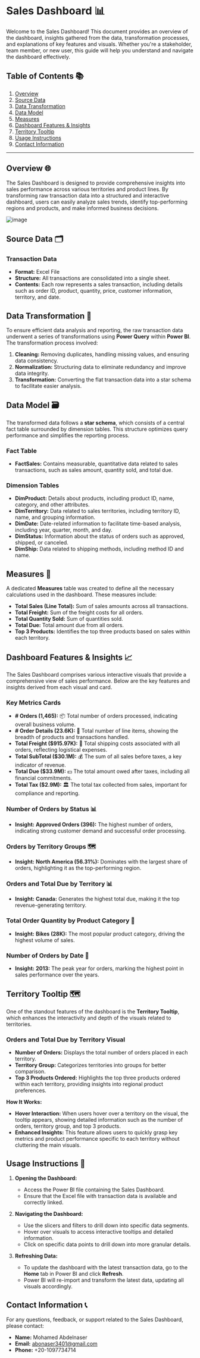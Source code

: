 # Sales Dashboard 📊

Welcome to the Sales Dashboard! This document provides an overview of the dashboard, insights gathered from the data, transformation processes, and explanations of key features and visuals. Whether you're a stakeholder, team member, or new user, this guide will help you understand and navigate the dashboard effectively.

## Table of Contents 📚

1. [Overview](#overview)
2. [Source Data](#source-data)
3. [Data Transformation](#data-transformation)
4. [Data Model](#data-model)
5. [Measures](#measures)
6. [Dashboard Features & Insights](#dashboard-features--insights)
7. [Territory Tooltip](#territory-tooltip)
8. [Usage Instructions](#usage-instructions)
9. [Contact Information](#contact-information)

---

## Overview 🌐

The Sales Dashboard is designed to provide comprehensive insights into sales performance across various territories and product lines. By transforming raw transaction data into a structured and interactive dashboard, users can easily analyze sales trends, identify top-performing regions and products, and make informed business decisions.

![image](https://github.com/user-attachments/assets/d087a70d-2614-4046-914b-aefd4b53050f)


## Source Data 🗂️

### Transaction Data

- **Format:** Excel File
- **Structure:** All transactions are consolidated into a single sheet.
- **Contents:** Each row represents a sales transaction, including details such as order ID, product, quantity, price, customer information, territory, and date.

## Data Transformation 🔄

To ensure efficient data analysis and reporting, the raw transaction data underwent a series of transformations using **Power Query** within **Power BI**. The transformation process involved:

1. **Cleaning:** Removing duplicates, handling missing values, and ensuring data consistency.
2. **Normalization:** Structuring data to eliminate redundancy and improve data integrity.
3. **Transformation:** Converting the flat transaction data into a star schema to facilitate easier analysis.

## Data Model 🗃️

The transformed data follows a **star schema**, which consists of a central fact table surrounded by dimension tables. This structure optimizes query performance and simplifies the reporting process.

### Fact Table

- **FactSales:** Contains measurable, quantitative data related to sales transactions, such as sales amount, quantity sold, and total due.

### Dimension Tables

- **DimProduct:** Details about products, including product ID, name, category, and other attributes.
- **DimTerritory:** Data related to sales territories, including territory ID, name, and grouping information.
- **DimDate:** Date-related information to facilitate time-based analysis, including year, quarter, month, and day.
- **DimStatus:** Information about the status of orders such as approved, shipped, or canceled.
- **DimShip:** Data related to shipping methods, including method ID and name.

## Measures 📏

A dedicated **Measures** table was created to define all the necessary calculations used in the dashboard. These measures include:

- **Total Sales (Line Total):** Sum of sales amounts across all transactions.
- **Total Freight:** Sum of the freight costs for all orders.
- **Total Quantity Sold:** Sum of quantities sold.
- **Total Due:** Total amount due from all orders.
- **Top 3 Products:** Identifies the top three products based on sales within each territory.

## Dashboard Features & Insights 📈

The Sales Dashboard comprises various interactive visuals that provide a comprehensive view of sales performance. Below are the key features and insights derived from each visual and card.

### Key Metrics Cards

- **# Orders (1,465):** 📦 Total number of orders processed, indicating overall business volume.
- **# Order Details (23.6K):** 📝 Total number of line items, showing the breadth of products and transactions handled.
- **Total Freight ($915.97K):** 🚚 Total shipping costs associated with all orders, reflecting logistical expenses.
- **Total SubTotal ($30.1M):** 💰 The sum of all sales before taxes, a key indicator of revenue.
- **Total Due ($33.9M):** 💵 The total amount owed after taxes, including all financial commitments.
- **Total Tax ($2.9M):** 🏛️ The total tax collected from sales, important for compliance and reporting.

### Number of Orders by Status 📊

- **Insight:** **Approved Orders (396):** The highest number of orders, indicating strong customer demand and successful order processing.

### Orders by Territory Groups 🗺️

- **Insight:** **North America (56.31%):** Dominates with the largest share of orders, highlighting it as the top-performing region.

### Orders and Total Due by Territory 📊

- **Insight:** **Canada:** Generates the highest total due, making it the top revenue-generating territory.

### Total Order Quantity by Product Category 🛒

- **Insight:** **Bikes (28K):** The most popular product category, driving the highest volume of sales.

### Number of Orders by Date 📅

- **Insight:** **2013:** The peak year for orders, marking the highest point in sales performance over the years.

## Territory Tooltip 🗺️

One of the standout features of the dashboard is the **Territory Tooltip**, which enhances the interactivity and depth of the visuals related to territories.

### Orders and Total Due by Territory Visual

- **Number of Orders:** Displays the total number of orders placed in each territory.
- **Territory Group:** Categorizes territories into groups for better comparison.
- **Top 3 Products Ordered:** Highlights the top three products ordered within each territory, providing insights into regional product preferences.

**How It Works:**

- **Hover Interaction:** When users hover over a territory on the visual, the tooltip appears, showing detailed information such as the number of orders, territory group, and top 3 products.
- **Enhanced Insights:** This feature allows users to quickly grasp key metrics and product performance specific to each territory without cluttering the main visuals.

## Usage Instructions 🚀

1. **Opening the Dashboard:**
   - Access the Power BI file containing the Sales Dashboard.
   - Ensure that the Excel file with transaction data is available and correctly linked.

2. **Navigating the Dashboard:**
   - Use the slicers and filters to drill down into specific data segments.
   - Hover over visuals to access interactive tooltips and detailed information.
   - Click on specific data points to drill down into more granular details.

3. **Refreshing Data:**
   - To update the dashboard with the latest transaction data, go to the **Home** tab in Power BI and click **Refresh**.
   - Power BI will re-import and transform the latest data, updating all visuals accordingly.

## Contact Information 📞

For any questions, feedback, or support related to the Sales Dashboard, please contact:

- **Name:** Mohamed Abdelnaser
- **Email:** abonaser3401@gmail.com
- **Phone:** +20-1097734714
